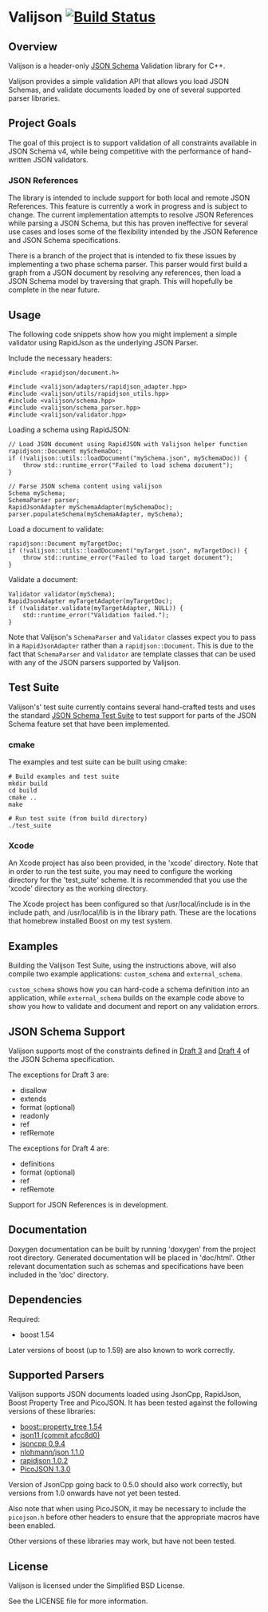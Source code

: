 # Valijson [![Build Status](https://travis-ci.org/tristanpenman/valijson.svg?branch=master)](https://travis-ci.org/tristanpenman/valijson) #

## Overview ##

Valijson is a header-only [JSON Schema](http://json-schema.org/) Validation library for C++.

Valijson provides a simple validation API that allows you load JSON Schemas, and validate documents loaded by one of several supported parser libraries.

## Project Goals ##

The goal of this project is to support validation of all constraints available in JSON Schema v4, while being competitive with the performance of hand-written JSON validators.

### JSON References ###

The library is intended to include support for both local and remote JSON References. This feature is currently a work in progress and is subject to change. The current implementation attempts to resolve JSON References while parsing a JSON Schema, but this has proven ineffective for several use cases and loses some of the flexibility intended by the JSON Reference and JSON Schema specifications.

There is a branch of the project that is intended to fix these issues by implementing a two phase schema parser. This parser would first build a graph from a JSON document by resolving any references, then load a JSON Schema model by traversing that graph. This will hopefully be complete in the near future.

## Usage ##

The following code snippets show how you might implement a simple validator using RapidJson as the underlying JSON Parser.

Include the necessary headers:

    #include <rapidjson/document.h>

    #include <valijson/adapters/rapidjson_adapter.hpp>
    #include <valijson/utils/rapidjson_utils.hpp>
    #include <valijson/schema.hpp>
    #include <valijson/schema_parser.hpp>
    #include <valijson/validator.hpp>

Loading a schema using RapidJSON:

    // Load JSON document using RapidJSON with Valijson helper function
    rapidjson::Document mySchemaDoc;
    if (!valijson::utils::loadDocument("mySchema.json", mySchemaDoc)) {
        throw std::runtime_error("Failed to load schema document");
    }

    // Parse JSON schema content using valijson
    Schema mySchema;
    SchemaParser parser;
    RapidJsonAdapter mySchemaAdapter(mySchemaDoc);
    parser.populateSchema(mySchemaAdapter, mySchema);

Load a document to validate:

    rapidjson::Document myTargetDoc;
    if (!valijson::utils::loadDocument("myTarget.json", myTargetDoc)) {
        throw std::runtime_error("Failed to load target document");
    }

Validate a document:

    Validator validator(mySchema);
    RapidJsonAdapter myTargetAdapter(myTargetDoc);
    if (!validator.validate(myTargetAdapter, NULL)) {
        std::runtime_error("Validation failed.");
    }

Note that Valijson's `SchemaParser` and `Validator` classes expect you to pass in a `RapidJsonAdapter` rather than a `rapidjson::Document`. This is due to the fact that `SchemaParser` and `Validator` are template classes that can be used with any of the JSON parsers supported by Valijson.

## Test Suite ##

Valijson's' test suite currently contains several hand-crafted tests and uses the standard [JSON Schema Test Suite](https://github.com/json-schema/JSON-Schema-Test-Suite) to test support for parts of the JSON Schema feature set that have been implemented.

### cmake ###

The examples and test suite can be built using cmake:

    # Build examples and test suite
    mkdir build
    cd build
    cmake ..
    make

    # Run test suite (from build directory)
    ./test_suite

### Xcode ###

An Xcode project has also been provided, in the 'xcode' directory. Note that in order to run the test suite, you may need to configure the working directory for the 'test\_suite' scheme. It is recommended that you use the 'xcode' directory as the working directory.

The Xcode project has been configured so that /usr/local/include is in the include path, and /usr/local/lib is in the library path. These are the locations that homebrew installed Boost on my test system.

## Examples ##

Building the Valijson Test Suite, using the instructions above, will also compile two example applications: `custom_schema` and `external_schema`.

`custom_schema` shows how you can hard-code a schema definition into an application, while `external_schema` builds on the example code above to show you how to validate and document and report on any validation errors.

## JSON Schema Support ##

Valijson supports most of the constraints defined in [Draft 3](http://tools.ietf.org/search/draft-zyp-json-schema-03) and [Draft 4](http://tools.ietf.org/search/draft-zyp-json-schema-04) of the JSON Schema specification.

The exceptions for Draft 3 are:

 - disallow
 - extends
 - format (optional)
 - readonly
 - ref
 - refRemote

The exceptions for Draft 4 are:

 - definitions
 - format (optional)
 - ref
 - refRemote

Support for JSON References is in development.

## Documentation ##

Doxygen documentation can be built by running 'doxygen' from the project root directory. Generated documentation will be placed in 'doc/html'. Other relevant documentation such as schemas and specifications have been included in the 'doc' directory.

## Dependencies ##

Required:

 - boost 1.54

Later versions of boost (up to 1.59) are also known to work correctly.

## Supported Parsers ##

Valijson supports JSON documents loaded using JsonCpp, RapidJson, Boost Property Tree and PicoJSON. It has been tested against the following versions of these libraries:

 - [boost::property_tree 1.54](http://www.boost.org/doc/libs/1_54_0/doc/html/boost_propertytree/synopsis.html)
 - [json11 (commit afcc8d0)](https://github.com/dropbox/json11/tree/afcc8d0d82b1ce2df587a7a0637d05ba493bf5e6)
 - [jsoncpp 0.9.4](https://github.com/open-source-parsers/jsoncpp/archive/0.9.4.tar.gz)
 - [nlohmann/json 1.1.0](https://github.com/nlohmann/json/archive/v1.1.0.tar.gz)
 - [rapidjson 1.0.2](https://github.com/miloyip/rapidjson/releases/tag/v1.0.2)
 - [PicoJSON 1.3.0](https://github.com/kazuho/picojson/archive/v1.3.0.tar.gz)

Version of JsonCpp going back to 0.5.0 should also work correctly, but versions from 1.0 onwards have not yet been tested.

Also note that when using PicoJSON, it may be necessary to include the `picojson.h` before other headers to ensure that the appropriate macros have been enabled.

Other versions of these libraries may work, but have not been tested.

## License ##

Valijson is licensed under the Simplified BSD License.

See the LICENSE file for more information.
